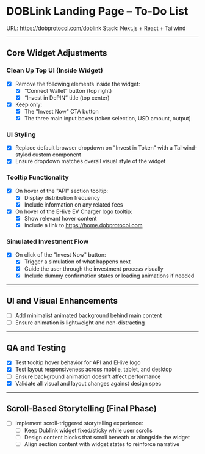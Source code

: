 
# DOBLink Landing Page – To-Do List

URL: https://dobprotocol.com/doblink
Stack: Next.js + React + Tailwind

---

## Core Widget Adjustments

### Clean Up Top UI (Inside Widget)
- [X] Remove the following elements inside the widget:
  - [X] “Connect Wallet” button (top right)
  - [X] “Invest in DePIN” title (top center)
- [X] Keep only:
  - [X] The "Invest Now" CTA button
  - [X] The three main input boxes (token selection, USD amount, output)

### UI Styling
- [X] Replace default browser dropdown on "Invest in Token" with a Tailwind-styled custom component
- [X] Ensure dropdown matches overall visual style of the widget

### Tooltip Functionality
- [X] On hover of the "API" section tooltip:
  - [X] Display distribution frequency
  - [X] Include information on any related fees
- [X] On hover of the EHive EV Charger logo tooltip:
  - [X] Show relevant hover content
  - [X] Include a link to https://home.dobprotocol.com

### Simulated Investment Flow
- [X] On click of the "Invest Now" button:
  - [X] Trigger a simulation of what happens next
  - [X] Guide the user through the investment process visually
  - [X] Include dummy confirmation states or loading animations if needed

---

## UI and Visual Enhancements

- [ ] Add minimalist animated background behind main content
- [ ] Ensure animation is lightweight and non-distracting

---

## QA and Testing

- [X] Test tooltip hover behavior for API and EHive logo
- [X] Test layout responsiveness across mobile, tablet, and desktop
- [ ] Ensure background animation doesn’t affect performance
- [X] Validate all visual and layout changes against design spec

---

## Scroll-Based Storytelling (Final Phase)

- [ ] Implement scroll-triggered storytelling experience:
  - [ ] Keep Dublink widget fixed/sticky while user scrolls
  - [ ] Design content blocks that scroll beneath or alongside the widget
  - [ ] Align section content with widget states to reinforce narrative
